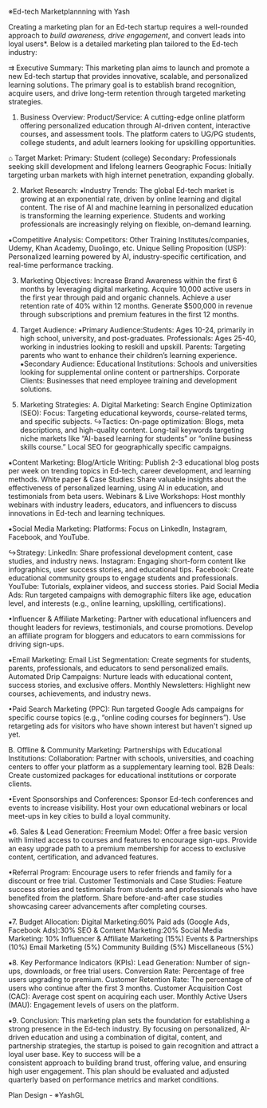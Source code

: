 ※Ed-tech Marketplannning with Yash

Creating a marketing plan for an Ed-tech startup requires a well-rounded approach to *build awareness, drive engagement*, and convert leads into loyal users*. 
Below is a detailed marketing plan tailored to the Ed-tech industry:

⇉ Executive Summary:
   This marketing plan aims to launch and promote a new Ed-tech startup that provides innovative, scalable, and personalized learning solutions. The primary goal is to 
   establish brand recognition, acquire users, and drive long-term retention through targeted marketing strategies.

1. Business Overview:
  Product/Service: A cutting-edge online platform offering personalized education through AI-driven content, interactive courses, and assessment tools. The platform 
  caters to UG/PG students, college students, and adult learners looking for upskilling opportunities.

⌂ Target Market: 
 Primary: Student (college)
 Secondary: Professionals seeking skill development and lifelong learners
 Geographic Focus: Initially targeting urban markets with high internet penetration, expanding globally.

2. Market Research:
 ⁕Industry Trends:
 The global Ed-tech market is growing at an exponential rate, driven by online learning and digital content.
 The rise of AI and machine learning in personalized education is transforming the learning experience.
 Students and working professionals are increasingly relying on flexible, on-demand learning.

⁕Competitive Analysis: 
Competitors: Other Training Institutes/companies, Udemy, Khan Academy, Duolingo, etc.
Unique Selling Proposition (USP): Personalized learning powered by AI, industry-specific certification, and real-time performance tracking.

3. Marketing Objectives:
 Increase Brand Awareness within the first 6 months by leveraging digital marketing.
 Acquire 10,000 active users in the first year through paid and organic channels.
 Achieve a user retention rate of 40% within 12 months.
 Generate $500,000 in revenue through subscriptions and premium features in the first 12 months.

4. Target Audience:
 ⁕Primary Audience:Students: Ages 10-24, primarily in high school, university, and post-graduates.
   Professionals: Ages 25-40, working in industries looking to reskill and upskill.
   Parents: Targeting parents who want to enhance their children’s learning experience.
 ⁕Secondary Audience: 
   Educational Institutions: Schools and universities looking for supplemental online content or partnerships.
   Corporate Clients: Businesses that need employee training and development solutions.

6. Marketing Strategies:
A. Digital Marketing:
 Search Engine Optimization (SEO):
 Focus: Targeting educational keywords, course-related terms, and specific subjects.
↪Tactics: 
 On-page optimization: Blogs, meta descriptions, and high-quality content.
 Long-tail keywords targeting niche markets like “AI-based learning for students” or “online business skills course.”
 Local SEO for geographically specific campaigns.

⁕Content Marketing:
 Blog/Article Writing: Publish 2-3 educational blog posts per week on trending topics in Ed-tech, career development, and learning methods.
 White paper & Case Studies: Share valuable insights about the effectiveness of personalized learning, using AI in education, and testimonials from beta users.
 Webinars & Live Workshops: Host monthly webinars with industry leaders, educators, and influencers to discuss innovations in Ed-tech and learning techniques.

⁕Social Media Marketing:
 Platforms: Focus on LinkedIn, Instagram, Facebook, and YouTube.

↪Strategy: 
 LinkedIn: Share professional development content, case studies, and industry news.
 Instagram: Engaging short-form content like infographics, user success stories, and educational tips.
 Facebook: Create educational community groups to engage students and professionals.
 YouTube: Tutorials, explainer videos, and success stories.
 Paid Social Media Ads: Run targeted campaigns with demographic filters like age, education level, and interests (e.g., online learning, upskilling, certifications).

 •Influencer & Affiliate Marketing:
 Partner with educational influencers and thought leaders for reviews, testimonials, and course promotions.
 Develop an affiliate program for bloggers and educators to earn commissions for driving sign-ups.

 ⁕Email Marketing:
  Email List Segmentation: Create segments for students, parents, professionals, and educators to send personalized emails.
  Automated Drip Campaigns: Nurture leads with educational content, success stories, and exclusive offers.
  Monthly Newsletters: Highlight new courses, achievements, and industry news.

  •Paid Search Marketing (PPC):
  Run targeted Google Ads campaigns for specific course topics (e.g., “online coding courses for beginners”).
  Use retargeting ads for visitors who have shown interest but haven't signed up yet.

  B. Offline & Community Marketing:
   Partnerships with Educational Institutions:
   Collaboration: Partner with schools, universities, and coaching centers to offer your platform as a supplementary learning tool.
   B2B Deals: Create customized packages for educational institutions or corporate clients.
  
  •Event Sponsorships and Conferences:
   Sponsor Ed-tech conferences and events to increase visibility.
   Host your own educational webinars or local meet-ups in key cities to build a loyal community.

  ⁕6. Sales & Lead Generation:
   Freemium Model:
   Offer a free basic version with limited access to courses and features to encourage sign-ups.
   Provide an easy upgrade path to a premium membership for access to exclusive content, certification, and advanced features.

   •Referral Program:
       Encourage users to refer friends and family for a discount or free trial.
       Customer Testimonials and Case Studies:
       Feature success stories and testimonials from students and professionals who have benefited from the platform.
       Share before-and-after case studies showcasing career advancements after completing courses.

   ⁕7. Budget Allocation:
      Digital Marketing:60%
      Paid ads (Google Ads, Facebook Ads):30%
      SEO & Content Marketing:20%
      Social Media Marketing: 10%
      Influencer & Affiliate Marketing (15%)
      Events & Partnerships (10%)
      Email Marketing (5%)
      Community Building (5%)
      Miscellaneous (5%)

  ⁕8. Key Performance Indicators (KPIs):
      Lead Generation: Number of sign-ups, downloads, or free trial users.
      Conversion Rate: Percentage of free users upgrading to premium.
      Customer Retention Rate: The percentage of users who continue after the first 3 months.
      Customer Acquisition Cost (CAC): Average cost spent on acquiring each user.
      Monthly Active Users (MAU): Engagement levels of users on the platform.

  ⁕9. Conclusion:
  This marketing plan sets the foundation for establishing a strong presence in the Ed-tech industry. By focusing on personalized, AI-driven education and using a        combination of digital, content, and partnership strategies, the startup is poised to gain recognition and attract a loyal user base. Key to success will be a       
  consistent approach to building brand trust, offering value, and ensuring high user engagement.
  This plan should be evaluated and adjusted quarterly based on performance metrics and market conditions.

Plan Design - ※YashGL
